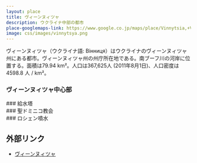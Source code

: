 ```yaml
---
layout: place
title: ヴィーンヌィツャ
description: ウクライナ中部の都市
place-googlemaps-link: https://www.google.co.jp/maps/place/Vinnytsia,+Vinnyts'ka+oblast,+Ukraine/
image: css/images/vinnytsya.png
---
```

ヴィーンヌィツャ（ウクライナ語: Вінниця）はウクライナのヴィーンヌィツャ州にある都市。ヴィーンヌィツャ州の州庁所在地である。南ブーフ川の河岸に位置する。面積は79.94 km²。人口は367,625人 (2011年8月1日)、人口密度は4598.8 人 / km²。

### ヴィーンヌィツャ中心部
<div class="lazyload">
<!--
<a title="By Håkan Henriksson (Narking) (Own work) [GFDL (http://www.gnu.org/copyleft/fdl.html) or CC BY 3.0 (http://creativecommons.org/licenses/by/3.0)], via Wikimedia Commons" href="https://commons.wikimedia.org/wiki/File%3AVinnytsia-savoy-hotel.jpg"><img width="1024" alt="Vinnytsia-savoy-hotel" src="https://upload.wikimedia.org/wikipedia/commons/thumb/9/98/Vinnytsia-savoy-hotel.jpg/1024px-Vinnytsia-savoy-hotel.jpg"/></a>
-->
</div>
### 給水塔
<div class="lazyload">
<!--
<a title="By George Chernilevsky (Own work) [CC BY-SA 3.0 (http://creativecommons.org/licenses/by-sa/3.0) or GFDL (http://www.gnu.org/copyleft/fdl.html)], via Wikimedia Commons" href="https://commons.wikimedia.org/wiki/File%3AOld_Tower_night_winter_2011_G1.jpg"><img width="2048" alt="Old Tower night winter 2011 G1" src="https://upload.wikimedia.org/wikipedia/commons/thumb/c/cb/Old_Tower_night_winter_2011_G1.jpg/2048px-Old_Tower_night_winter_2011_G1.jpg"/></a>
-->
</div>
### 聖ドミニコ教会
<div class="lazyload">
<!--
<a title="Sergiy Klymenko [CC BY-SA 3.0 (http://creativecommons.org/licenses/by-sa/3.0) or GFDL (http://www.gnu.org/copyleft/fdl.html)], via Wikimedia Commons" href="https://commons.wikimedia.org/wiki/File%3AVinnitsa_Dominician_costel_1758.jpg"><img width="512" alt="Vinnitsa Dominician costel 1758" src="https://upload.wikimedia.org/wikipedia/commons/thumb/c/c9/Vinnitsa_Dominician_costel_1758.jpg/512px-Vinnitsa_Dominician_costel_1758.jpg"/></a>
-->
</div>
### ロシェン噴水
<div class="lazyload">
<!--
<a title="By Laserland (Own work) [CC BY-SA 4.0 (http://creativecommons.org/licenses/by-sa/4.0)], via Wikimedia Commons" href="https://commons.wikimedia.org/wiki/File%3ANight_Show_of_Multimedia_Fountain_Roshen.jpg"><img width="1024" alt="Night Show of Multimedia Fountain Roshen" src="https://upload.wikimedia.org/wikipedia/commons/thumb/4/4f/Night_Show_of_Multimedia_Fountain_Roshen.jpg/1024px-Night_Show_of_Multimedia_Fountain_Roshen.jpg"/></a>
-->
</div>

## 外部リンク
* <a href="http://ja.wikipedia.org/wiki/%E3%83%B4%E3%82%A3%E3%83%BC%E3%83%B3%E3%83%8C%E3%82%A3%E3%83%84%E3%83%A3">ヴィーンヌィツャ</a>
